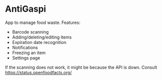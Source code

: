 # AntiGaspi
App to manage food waste.
Features:
- Barcode scanning
- Adding/deleting/editing items
- Expiration date recognition
- Notifications
- Freezing an item
- Settings page

If the scanning does not work, it might be because the API is down.
Consult https://status.openfoodfacts.org/
